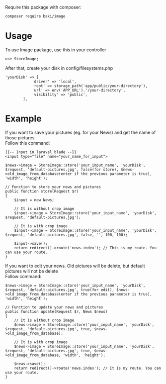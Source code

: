 Require this package with composer:
```
composer require baki/image
```
# Usage
To use Image package, use this in your controller
```
use StoreImage;
```
After that, create your disk in config/filesystems.php
```
'yourDisk' => [
            'driver' => 'local',
            'root' => storage_path('app/public/your-directory'),
            'url' => env('APP_URL').'/your-directory',
            'visibility' => 'public',
        ],
```
# Example
If you want to save your pictures (eg. for your News) and get the name of those pictures <br/>
Follow this command:
```
{{-- Input in laravel blade --}}
<input type="file" name="your_name_for_input">

$news->image = StoreImage::store('your_input_name', 'yourDisk', $request, 'default-pictures.jpg', false(for store), $news->old_image_from_database(enter if the previous parameter is true), 'width', 'height');

// Function to store your news and pictures
public function store(Request $r)
{
    $input = new News;
    
    // It is without crop image
    $input->image = StoreImage::store('your_input_name', 'yourDisk', $request, 'default-pictures.jpg');
    
    // It is with crop image
    $input->image = StoreImage::store('your_input_name', 'yourDisk', $request, 'default-pictures.jpg', false, '', 100, 100);
    
    $input->save();
    return redirect()->route('news.index'); // This is my route. You can use your route.
}
```

If you want to edit your news. Old pictures will be delete, but default pictures will not be delete <br/>
Follow command:
```
$news->image = StoreImage::store('your_input_name', 'yourDisk', $request, 'default-pictures.jpg', true(for edit), $news->old_image_from_database(enter if the previous parameter is true), 'width', 'height');

// Function to update your news and pictures
public function update(Request $r, News $news)
{
    // It is without crop image
    $news->image = StoreImage::store('your_input_name', 'yourDisk', $request, 'default-pictures.jpg', true, $news->old_image_from_database);
    
    // It is with crop image
    $news->image = StoreImage::store('your_input_name', 'yourDisk', $request, 'default-pictures.jpg', true, $news->old_image_from_database, 'width', 'height');
    
    $news->save();
    return redirect()->route('news.index'); // It is my route. You can use your route.
}
```
